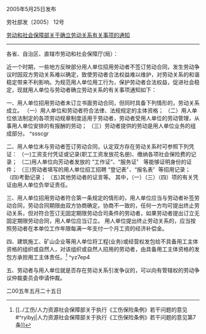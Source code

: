 2005年5月25日发布

劳社部发〔2005〕 12号

[劳动和社会保障部关于确立劳动关系有关事项的通知](https://rsj.wulanchabu.gov.cn/information/wlcb_rsj64/msg23270323933.html)
___
各省、自治区、直辖市劳动和社会保障厅(局）：

近一个时期，一些地方反映部分用人单位招用劳动者不签订劳动合同，发生劳动争议时因双方劳动关系难以确定，致使劳动者合法权益难以维护，对劳动关系的和谐稳定带来不利影响。为规范用人单位用工行为，保护劳动者合法权益，促进社会稳定，现就用人单位与劳动者确立劳动关系的有关事项通知如下：

一、用人单位招用劳动者未订立书面劳动合同，但同时具备下列情形的，劳动关系成立。
（一）用人单位和劳动者符合法律、法规规定的主体资格；
（二）用人单位依法制定的各项劳动规章制度适用于劳动者，劳动者受用人单位的劳动管理，从事用人单位安排的有报酬的劳动；
（三）劳动者提供的劳动是用人单位业务的组成部分。 ^ssscgr

二、用人单位末与劳动者签订劳动合同，认定双方存在劳动关系时可参照下列凭证：
（一)工资支付凭证或记录(职工工资发放花名册)、缴纳各项社会保险费的记录；
（二)用人单位向芳动者发放的 “工作证”、“服务证〞 等能够证明身份的证件；
（三)劳动者填写的用人单位招工招聘 “登记表〞、“报名表〞等招用记录；
（四)考勤记录；
（五)其他劳动者的证言等。
其中，（一）（三）（四）项的有关凭证由用人单位负举证责任。

三、用人单位招用劳动者符合第一条规定的情形的，用人单位应当与劳动者补签劳动合同，劳动合同期限由双方协商确定。协商不一致的，任何一方均可提出终止劳动关系，但对符合签订无固定期限劳动合司条件的劳动者，如果劳动者提出订立无固定期限劳动合同，用人单位应当订立。
用人单位提出终止劳动关系的，应当按照劳动者在本单位工作年限每满一年支付一个月工资的经济补偿金。

四、建筑施工、矿山企业等用人单位将工程(业务)或经营权发包给不具备用工主体资格的组织或自然人，对该组织或自然人招用的劳动者，由具备用工主体资格的发包方承担用工主体责任。[^1] ^yz7ep4

[^1]:[[../工伤/人力资源社会保障部关于执行《工伤保险条例》若干问题的意见#^ryibyj|人力资源社会保障部关于执行《工伤保险条例》若干问题的意见第7条]]

五、劳动者与用人单位就是否存在劳动关系引发争议的，可以向有管辖权的劳动争议仲裁委员会申请仲裁。

二00五年五月二十五日

